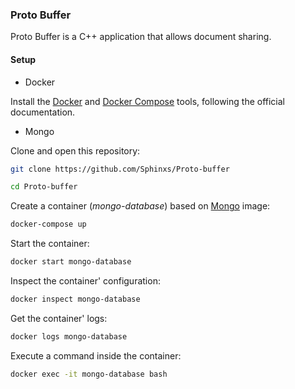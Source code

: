 ### Proto Buffer

Proto Buffer is a C++ application that allows document sharing.

#### Setup

- Docker

Install the [Docker](https://docs.docker.com/install/) and [Docker Compose](https://docs.docker.com/compose/install/) tools, following the official documentation.

- Mongo

Clone and open this repository:

```sh
git clone https://github.com/Sphinxs/Proto-buffer
```

```sh
cd Proto-buffer
```

Create a container (*mongo-database*) based on [Mongo](https://hub.docker.com/_/mongo) image:

```sh
docker-compose up
```

Start the container:

```sh
docker start mongo-database
```

Inspect the container' configuration:

```sh
docker inspect mongo-database
```

Get the container' logs:

```sh
docker logs mongo-database
```

Execute a command inside the container:

```sh
docker exec -it mongo-database bash
```